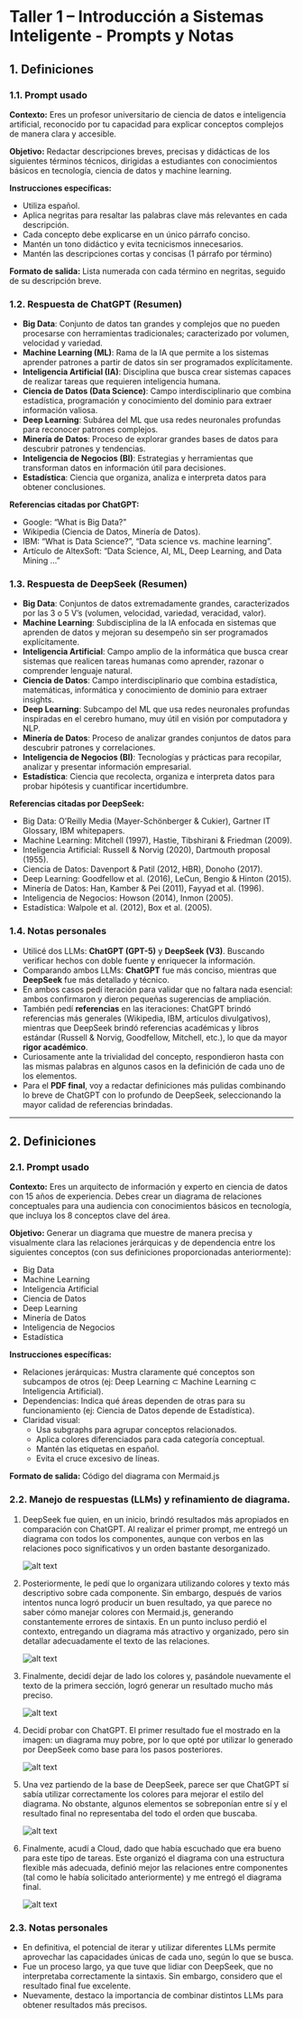 # Taller 1 – Introducción a Sistemas Inteligente - Prompts y Notas

## 1. Definiciones
### 1.1. Prompt usado
**Contexto:** Eres un profesor universitario de ciencia de datos e inteligencia artificial, reconocido por tu capacidad para explicar conceptos complejos de manera clara y accesible.

**Objetivo:** Redactar descripciones breves, precisas y didácticas de los siguientes términos técnicos, dirigidas a estudiantes con conocimientos básicos en tecnología, ciencia de datos y machine learning.

**Instrucciones específicas:**
-	Utiliza español.
-	Aplica negritas para resaltar las palabras clave más relevantes en cada descripción.
-	Cada concepto debe explicarse en un único párrafo conciso.
-	Mantén un tono didáctico y evita tecnicismos innecesarios.
-	Mantén las descripciones cortas y concisas (1 párrafo por término)

**Formato de salida:**
Lista numerada con cada término en negritas, seguido de su descripción breve.


### 1.2. Respuesta de ChatGPT (Resumen)

- **Big Data**: Conjunto de datos tan grandes y complejos que no pueden procesarse con herramientas tradicionales; caracterizado por volumen, velocidad y variedad.  
- **Machine Learning (ML)**: Rama de la IA que permite a los sistemas aprender patrones a partir de datos sin ser programados explícitamente.  
- **Inteligencia Artificial (IA)**: Disciplina que busca crear sistemas capaces de realizar tareas que requieren inteligencia humana.  
- **Ciencia de Datos (Data Science)**: Campo interdisciplinario que combina estadística, programación y conocimiento del dominio para extraer información valiosa.  
- **Deep Learning**: Subárea del ML que usa redes neuronales profundas para reconocer patrones complejos.  
- **Minería de Datos**: Proceso de explorar grandes bases de datos para descubrir patrones y tendencias.  
- **Inteligencia de Negocios (BI)**: Estrategias y herramientas que transforman datos en información útil para decisiones.  
- **Estadística**: Ciencia que organiza, analiza e interpreta datos para obtener conclusiones.  

**Referencias citadas por ChatGPT:**  
- Google: “What is Big Data?”  
- Wikipedia (Ciencia de Datos, Minería de Datos).  
- IBM: “What is Data Science?”, “Data science vs. machine learning”.  
- Artículo de AltexSoft: “Data Science, AI, ML, Deep Learning, and Data Mining …”  

### 1.3. Respuesta de DeepSeek (Resumen)
- **Big Data**: Conjuntos de datos extremadamente grandes, caracterizados por las 3 o 5 V’s (volumen, velocidad, variedad, veracidad, valor).  
- **Machine Learning**: Subdisciplina de la IA enfocada en sistemas que aprenden de datos y mejoran su desempeño sin ser programados explícitamente.  
- **Inteligencia Artificial**: Campo amplio de la informática que busca crear sistemas que realicen tareas humanas como aprender, razonar o comprender lenguaje natural.  
- **Ciencia de Datos**: Campo interdisciplinario que combina estadística, matemáticas, informática y conocimiento de dominio para extraer insights.  
- **Deep Learning**: Subcampo del ML que usa redes neuronales profundas inspiradas en el cerebro humano, muy útil en visión por computadora y NLP.  
- **Minería de Datos**: Proceso de analizar grandes conjuntos de datos para descubrir patrones y correlaciones.  
- **Inteligencia de Negocios (BI)**: Tecnologías y prácticas para recopilar, analizar y presentar información empresarial.  
- **Estadística**: Ciencia que recolecta, organiza e interpreta datos para probar hipótesis y cuantificar incertidumbre.

**Referencias citadas por DeepSeek:**  
- Big Data: O’Reilly Media (Mayer-Schönberger & Cukier), Gartner IT Glossary, IBM whitepapers.  
- Machine Learning: Mitchell (1997), Hastie, Tibshirani & Friedman (2009).  
- Inteligencia Artificial: Russell & Norvig (2020), Dartmouth proposal (1955).  
- Ciencia de Datos: Davenport & Patil (2012, HBR), Donoho (2017).  
- Deep Learning: Goodfellow et al. (2016), LeCun, Bengio & Hinton (2015).  
- Minería de Datos: Han, Kamber & Pei (2011), Fayyad et al. (1996).  
- Inteligencia de Negocios: Howson (2014), Inmon (2005).  
- Estadística: Walpole et al. (2012), Box et al. (2005).  

### 1.4. Notas personales  
- Utilicé dos LLMs: **ChatGPT (GPT-5)** y **DeepSeek (V3)**. Buscando verificar hechos con doble fuente y enriquecer la información.
- Comparando ambos LLMs: **ChatGPT** fue más conciso, mientras que **DeepSeek** fue más detallado y técnico.  
- En ambos casos pedí iteración para validar que no faltara nada esencial: ambos confirmaron y dieron pequeñas sugerencias de ampliación.  
- También pedí **referencias** en las iteraciones: ChatGPT brindó referencias más generales (Wikipedia, IBM, artículos divulgativos), mientras que DeepSeek brindó referencias académicas y libros estándar (Russell & Norvig, Goodfellow, Mitchell, etc.), lo que da mayor **rigor académico**.
- Curiosamente ante la trivialidad del concepto, respondieron hasta con las mismas palabras en algunos casos en la definición de cada uno de los elementos.
- Para el **PDF final**, voy a redactar definiciones más pulidas combinando lo breve de ChatGPT con lo profundo de DeepSeek, seleccionando la mayor calidad de referencias brindadas.

---

## 2. Definiciones
### 2.1. Prompt usado
**Contexto:** Eres un arquitecto de información y experto en ciencia de datos con 15 años de experiencia. Debes crear un diagrama de relaciones conceptuales para una audiencia con conocimientos básicos en tecnología, que incluya los 8 conceptos clave del área.

**Objetivo:** Generar un diagrama que muestre de manera precisa y visualmente clara las relaciones jerárquicas y de dependencia entre los siguientes conceptos (con sus definiciones proporcionadas anteriormente):
- Big Data
- Machine Learning
- Inteligencia Artificial
- Ciencia de Datos
- Deep Learning
- Minería de Datos
- Inteligencia de Negocios
- Estadística

**Instrucciones específicas:**
- Relaciones jerárquicas: Mustra claramente qué conceptos son subcampos de otros (ej: Deep Learning ⊂ Machine Learning ⊂ Inteligencia Artificial).
- Dependencias: Indica qué áreas dependen de otras para su funcionamiento (ej: Ciencia de Datos depende de Estadística).
- Claridad visual:
    - Usa subgraphs para agrupar conceptos relacionados.
    - Aplica colores diferenciados para cada categoría conceptual.
    - Mantén las etiquetas en español.
    - Evita el cruce excesivo de líneas.

**Formato de salida:**
Código del diagrama con Mermaid.js


### 2.2. Manejo de respuestas (LLMs) y refinamiento de diagrama.
1. DeepSeek fue quien, en un inicio, brindó resultados más apropiados en comparación con ChatGPT. Al realizar el primer prompt, me entregó un diagrama con todos los componentes, aunque con verbos en las relaciones poco significativos y un orden bastante desorganizado.

    ![alt text](image.png)

2. Posteriormente, le pedí que lo organizara utilizando colores y texto más descriptivo sobre cada componente. Sin embargo, después de varios intentos nunca logró producir un buen resultado, ya que parece no saber cómo manejar colores con Mermaid.js, generando constantemente errores de sintaxis. En un punto incluso perdió el contexto, entregando un diagrama más atractivo y organizado, pero sin detallar adecuadamente el texto de las relaciones.

    ![alt text](_assets/image-1.png)

3. Finalmente, decidí dejar de lado los colores y, pasándole nuevamente el texto de la primera sección, logró generar un resultado mucho más preciso.

    ![alt text](_assets/image-2.png)

4. Decidí probar con ChatGPT. El primer resultado fue el mostrado en la imagen: un diagrama muy pobre, por lo que opté por utilizar lo generado por DeepSeek como base para los pasos posteriores.

    ![alt text](_assets/image-3.png)

5. Una vez partiendo de la base de DeepSeek, parece ser que ChatGPT sí sabía utilizar correctamente los colores para mejorar el estilo del diagrama. No obstante, algunos elementos se sobreponían entre sí y el resultado final no representaba del todo el orden que buscaba.

    ![alt text](_assets/image-4.png)

6. Finalmente, acudí a Cloud, dado que había escuchado que era bueno para este tipo de tareas. Este organizó el diagrama con una estructura flexible más adecuada, definió mejor las relaciones entre componentes (tal como le había solicitado anteriormente) y me entregó el diagrama final.

    ![alt text](_assets/image-5.png)

### 2.3. Notas personales
- En definitiva, el potencial de iterar y utilizar diferentes LLMs permite aprovechar las capacidades únicas de cada uno, según lo que se busca.
- Fue un proceso largo, ya que tuve que lidiar con DeepSeek, que no interpretaba correctamente la sintaxis. Sin embargo, considero que el resultado final fue excelente.
- Nuevamente, destaco la importancia de combinar distintos LLMs para obtener resultados más precisos.

